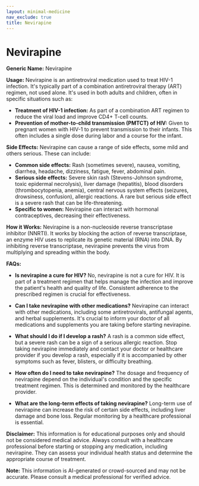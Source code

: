 ```yaml
---
layout: minimal-medicine
nav_exclude: true
title: Nevirapine
---
```


# Nevirapine

**Generic Name:** Nevirapine

**Usage:** Nevirapine is an antiretroviral medication used to treat HIV-1 infection.  It's typically part of a combination antiretroviral therapy (ART) regimen, not used alone.  It's used in both adults and children, often in specific situations such as:

* **Treatment of HIV-1 infection:** As part of a combination ART regimen to reduce the viral load and improve CD4+ T-cell counts.
* **Prevention of mother-to-child transmission (PMTCT) of HIV:** Given to pregnant women with HIV-1 to prevent transmission to their infants.  This often includes a single dose during labor and a course for the infant.


**Side Effects:**  Nevirapine can cause a range of side effects, some mild and others serious.  These can include:

* **Common side effects:**  Rash (sometimes severe), nausea, vomiting, diarrhea, headache, dizziness, fatigue, fever, abdominal pain.
* **Serious side effects:** Severe skin rash (Stevens-Johnson syndrome, toxic epidermal necrolysis), liver damage (hepatitis),  blood disorders (thrombocytopenia, anemia),  central nervous system effects (seizures, drowsiness, confusion), allergic reactions.  A rare but serious side effect is a severe rash that can be life-threatening.
* **Specific to women:**  Nevirapine can interact with hormonal contraceptives, decreasing their effectiveness.


**How it Works:** Nevirapine is a non-nucleoside reverse transcriptase inhibitor (NNRTI).  It works by blocking the action of reverse transcriptase, an enzyme HIV uses to replicate its genetic material (RNA) into DNA.  By inhibiting reverse transcriptase, nevirapine prevents the virus from multiplying and spreading within the body.


**FAQs:**

* **Is nevirapine a cure for HIV?** No, nevirapine is not a cure for HIV. It is part of a treatment regimen that helps manage the infection and improve the patient's health and quality of life.  Consistent adherence to the prescribed regimen is crucial for effectiveness.

* **Can I take nevirapine with other medications?** Nevirapine can interact with other medications, including some antiretrovirals, antifungal agents, and herbal supplements.  It's crucial to inform your doctor of all medications and supplements you are taking before starting nevirapine.

* **What should I do if I develop a rash?** A rash is a common side effect, but a severe rash can be a sign of a serious allergic reaction.  Stop taking nevirapine immediately and contact your doctor or healthcare provider if you develop a rash, especially if it is accompanied by other symptoms such as fever, blisters, or difficulty breathing.

* **How often do I need to take nevirapine?** The dosage and frequency of nevirapine depend on the individual's condition and the specific treatment regimen. This is determined and monitored by the healthcare provider.

* **What are the long-term effects of taking nevirapine?**  Long-term use of nevirapine can increase the risk of certain side effects, including liver damage and bone loss.  Regular monitoring by a healthcare professional is essential.

**Disclaimer:** This information is for educational purposes only and should not be considered medical advice.  Always consult with a healthcare professional before starting or stopping any medication, including nevirapine.  They can assess your individual health status and determine the appropriate course of treatment.


**Note:** This information is AI-generated or crowd-sourced and may not be accurate. Please consult a medical professional for verified advice.